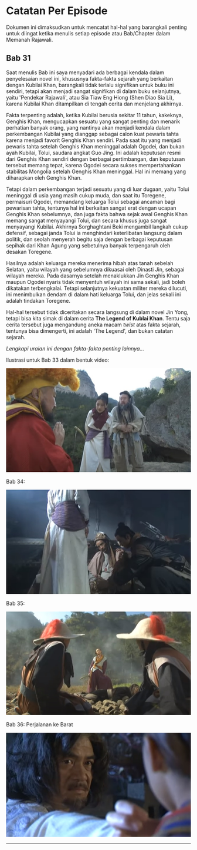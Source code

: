 # Catatan Per Episode

Dokumen ini dimaksudkan untuk mencatat hal-hal yang barangkali penting untuk diingat ketika menulis
setiap episode atau Bab/Chapter dalam Memanah Rajawali.

## Bab 31

Saat menulis Bab ini saya menyadari ada berbagai kendala dalam penyelesaian novel ini, khususnya fakta-fakta 
sejarah yang berkaitan dengan Kubilai Khan, barangkali tidak terlalu signifikan untuk buku ini sendiri, tetapi 
akan menjadi sangat signifikan di dalam buku selanjutnya, yaitu 'Pendekar Rajawali', atau Sia Tiaw Eng Hiong
(Shen Diao Sia Li), karena Kubilai Khan ditampilkan di tengah cerita dan menjelang akhirnya.

Fakta terpenting adalah, ketika Kubilai berusia sekitar 11 tahun, kakeknya, Genghis Khan, mengucapkan sesuatu
yang sangat penting dan menarik perhatian banyak orang, yang nantinya akan menjadi kendala dalam perkembangan
Kubilai yang dianggap sebagai calon kuat pewaris tahta karena menjadi favorit Genghis Khan sendiri. Pada saat 
itu yang menjadi pewaris tahta setelah Genghis Khan meninggal adalah Ogodei, dan bukan ayah Kubilai, Tolui,
saudara angkat Guo Jing. Ini adalah keputusan resmi dari Genghis Khan sendiri dengan berbagai pertimbangan,
dan keputusan tersebut memang tepat, karena Ogodei secara sukses mempertahankan stabilitas Mongolia setelah 
Genghis Khan meninggal. Hal ini memang yang diharapkan oleh Genghis Khan.

Tetapi dalam perkembangan terjadi sesuatu yang di luar dugaan, yaitu Tolui meninggal di usia yang masih cukup muda,
dan saat itu Toregene, permaisuri Ogodei, memandang keluarga Tolui sebagai ancaman bagi pewarisan tahta, tentunya 
hal ini berkaitan sangat erat dengan ucapan Genghis Khan sebelumnya, dan juga fakta bahwa sejak awal Genghis Khan 
memang sangat menyayangi Tolui, dan secara khusus juga sangat menyayangi Kubilai. Akhirnya Sorghaghtani Beki 
mengambil langkah cukup defensif, sebagai janda Tolui ia menghindari keterlibatan langsung dalam politik, dan 
seolah menyerah begitu saja dengan berbagai keputusan sepihak dari Khan Agung yang sebetulnya banyak terpengaruh 
oleh desakan Toregene.

Hasilnya adalah keluarga mereka menerima hibah atas tanah sebelah Selatan, yaitu wilayah yang sebelumnya dikuasai oleh 
Dinasti Jin, sebagai wilayah mereka. Pada dasarnya setelah menaklukkan Jin Genghis Khan maupun Ogodei nyaris tidak 
menyentuh wilayah ini sama sekali, jadi boleh dikatakan terbengkalai. Tetapi selanjutnya kekuatan militer mereka 
dilucuti, ini menimbulkan dendam di dalam hati keluarga Tolui, dan jelas sekali ini adalah tindakan Toregene.

Hal-hal tersebut tidak diceritakan secara langsung di dalam novel Jin Yong, tetapi bisa kita simak di dalam cerita
**The Legend of Kublai Khan**. Tentu saja cerita tersebut juga mengandung aneka macam _twist_ atas fakta sejarah,
tentunya bisa dimengerti, ini adalah 'The Legend', dan bukan catatan sejarah.

_Lengkapi uraian ini dengan fakta-fakta penting lainnya..._


Ilustrasi untuk Bab 33 dalam bentuk video:

[![Shangren Ling Zhi dan Huang Rong](images/lingzhi-dan-huang-rong.jpg)](https://youtube.com/clip/UgkxTkM7TIoTl7lpaYqqKuG0xDUM9pJ0rHbV)


Bab 34:

[![Perubahan di pulau Persik](images/perubahan-di-pulau-persik.jpg)](https://youtube.com/clip/UgkxyCst_JJXnhWDLQ6em83D1B8T0aXj87Yg)


Bab 35:

[![Ke Zhen'E digotong dua orang prajurit Jin](images/ke-zhene-digotong-prajurit.jpg)](https://youtube.com/clip/UgkxgPyhRYgvzNkP7gzQ6JrTBXrwUEkP4CbW)


Bab 36: Perjalanan ke Barat

[![Ouyang Feng bermaksud menghabisi Ke Zhen'E](images/ouyang-feng-mau-membunuh-ke-zhene.jpg)](https://youtube.com/clip/Ugkxx2QwAxpkIVJNqUJfax1HPunZKCG0QeAE)

***

